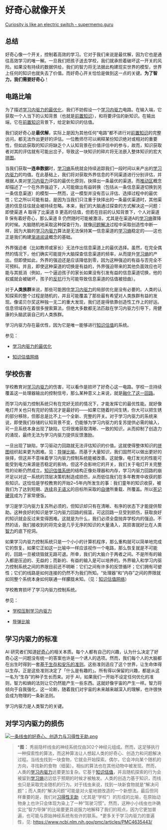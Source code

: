 # 好奇心就像开关

[Curiosity is like an electric switch - supermemo.guru](https://supermemo.guru/wiki/Curiosity_is_like_an_electric_switch)

## 总结

好奇心像一个开关，控制着高效的学习。它对于我们来说是最优解，因为它也是通往高效学习的唯一解。一旦我们把孩子送去学校，我们就承担着破坏这一开关的风险。如果没有持续的数据供给，我们的智力将无法据此构建现实世界的模型，世界上任何的知识也就失去了价值。而好奇心开关恰恰是做到这一点的关键。**为了智力，我们需要好奇心**！

## 电路比喻

为了描述[学习内驱力的最优化](https://supermemo.guru/wiki/Optimality_of_the_learn_drive)，我们不妨假设一个[学习内驱力](https://supermemo.guru/wiki/Learn_drive)电路。在输入端，它获取一个人当下的认知背景（也就是[前置知识](https://supermemo.guru/wiki/Prior_knowledge)），和将要评估的新知识。在输出端，它在[前置知识](https://supermemo.guru/wiki/Prior_knowledge)背景下，给定新知识的估值。

我们说好奇心是**最优解**，实际上是因为其他任何“电路”都不进行对[前置知识](https://supermemo.guru/wiki/Prior_knowledge)的完整访问，都无法作出更好的评估。一位教师尽可以阐释某份知识绝对或相对的重要性，但如此获取的知识将缺乏个人认知背景在价值评估中的参与，故而，知识获取者对其的评估就有可能出岔子，导致这一块知识的碎片将无法嵌入整体知识的宏大[拼图](https://supermemo.guru/wiki/Jigsaw_puzzle)。

当我们获取**一连串数据**时，[学习熵](https://supermemo.guru/wiki/Learntropy)系统就会持续追踪我们一段时间以来产出的[学习内驱力](https://supermemo.guru/wiki/Learn_drive)的均值。在此基础上，我们将对获取外界信息的不同渠道进行分别评估，并根据人类对[学习内驱力](https://supermemo.guru/wiki/Learn_drive)评估的最优化原则，抉择出一条最优的渠道。而[推动区](https://supermemo.guru/wiki/Push_zone)概念却描述了一个在外界强迫下，人可能做出有益转换（包括从一条信息渠道切换到另一条信息渠道）的模型——然而，这一模型并没有否认评估、选择过程中的最优性；它之所以可能有益，是因为当我们只注重于抉择出的一条最优渠道时，其他渠道的信息往往就会被持续忽略。本来，我们的大脑通过探查的方式解决这一问题：即使渠道 A 取得了比渠道 B 更高的估值，但若在目前的认知背景下，个人对渠道 B 保有着好奇心，那么渠道 B 仍然随时可能被激活，尤其是在渠道A的[学习熵](https://supermemo.guru/wiki/Learntropy)骤降的时候。大脑随机地采取这种探查行为，就像[问题解决](https://supermemo.guru/wiki/Problem_solving)过程中采取创造性中断一样，因为大脑的[学习内驱力](https://supermemo.guru/wiki/Learn_drive)算法是无法保持某一信息渠道的[学习熵](https://supermemo.guru/wiki/Learntropy)稳定的——这也正是我们构建[渐进阅读](https://supermemo.guru/wiki/Incremental_reading)概念的基础。

外界强迫者（比如教师或家长）无法作出信息渠道上的最优选择。虽然，在完全偶然的情况下，他们确实可能提升大脑探查信息渠道的频率，从而提升[学习熵](https://supermemo.guru/wiki/Learntropy)的产出。但即使如此，外界的强迫还是应该降低到零，因为这种强迫的有益与否完全不可预料。并且，即使这种渠道的切换是有益的，外界强迫带来的其他负面效应也可能与其抵消（例如，一个逼迫孩子的家长如果没有引发有益的信息渠道切换，他的权威就会被破坏，孩子的[反抗](https://supermemo.guru/wiki/Reactance)行为可能导致信息渠道的估值被扭曲）。

对于**人类族群**来说，那些可能困住[学习内驱力](https://supermemo.guru/wiki/Learn_drive)的局部优化是没有必要的。人类的认知探索的整个过程是随机的，并且可能覆盖了那些最有希望对人类族群有益的发现。像诺贝尔奖这种独一无二的重大发现，我们还是得依靠创造性工作上的好运。信息领域存在着很多搜索算法，但绝大多数都无法匹敌在学习内驱力引导下，用健康的头脑武装自己的人类族群。

学习内驱力存在最优性，因为它是唯一能够进行[知识估值](https://supermemo.guru/wiki/Knowledge_valuation)的系统。

参见：

- [学习内驱力的最优化](https://supermemo.guru/wiki/Optimality_of_the_learn_drive)

- [知识估值网络](https://supermemo.guru/wiki/Knowledge_valuation_network)

## 学校伤害

学校教育对[学习内驱力](https://supermemo.guru/wiki/Learn_drive)的伤害，可以看作是损坏了好奇心这一电路。学校一旦持续覆盖这一处理器输出的控制信号，那么某种意义上来说，就是[融化了这一回路](https://supermemo.guru/wiki/War_of_the_networks)。

而学习内驱力控制系统只有在完好无损的情况下，才能发挥它的最优性能。就好像电灯开关也只有完好的情况才是最好的——如果它随着时间生锈，你大可以把生锈的部分移除，但那总是比不上一个全新、完整的开关。对于学习内驱力的系统来说，即使我们存储的认知背景不变，仍能够为学习内驱力的复苏提供必需的输入，可一旦系统本身出现了缺陷，它将很难获取清晰、一致的知识，从而抑制了创造力的涌现，最终无法为学习内驱力提供反馈激励。

一旦出现了缺陷，学习驱动力回路就无法评估知识的价值。这就使得整体知识的[拼图](https://supermemo.guru/wiki/Jigsaw_puzzle)组织起来更为困难。见：[导弹比喻](https://supermemo.guru/wiki/Missile_metaphor)。而基于大量知识，我们固然可以做出更好的抉择，但这并不意味着学习内驱力控制系统能被改善。这就像，电灯发光的性能可能受到电力来源是否稳定的影响，但这不会影响它的开关，我们关于电灯开关完整性的论断仍然成立。[知识估值系统](https://supermemo.guru/wiki/Knowledge_valuation_system)的结构正像处理器和内存，学习内驱力回路的崩坏足以对这一系统的顶层决策机制造成损伤，从而低估我们在多年教育中收获的那些知识。这恰恰是学校教育的开始2~5年内所发生的事：我们童年的知识收获，被我们为了达到短期、[连续](https://supermemo.guru/wiki/On_the_superiority_of_a_rat_over_a_schooled_human)且[无语义](https://supermemo.guru/wiki/Asemantic_learning)的目标所采取的[自律](https://supermemo.guru/wiki/Self-discipline)所重载、所覆盖。所以[死记硬背](https://supermemo.guru/wiki/Cramming)成为了家常便饭。

学习是学习内驱力复苏所必须的，但知识却只有在清晰、有序的状态下才能提供帮助。这种良好的知识是学习内驱力回路的摇篮，可这回路一旦受到损伤，获取良好的知识就会反过来变得困难。这就是为什么，我们必须全盘抛弃学校内的强迫。不然的话，我们接收到的将完全是几乎无序的知识的大量涌入，其损害就好比在人类[智力](https://supermemo.guru/wiki/Intelligence)的底下挖洞。

如果学习内驱力控制系统只是一个小小的计算机程序，那么重构就可以简单地完成它的恢复。如果它正如这一比喻中一样应该视作一个电路，那么恢复就是不可能的，回路一旦被烧毁就无路可退。所幸，我们的大脑介于两者之间。不是所有的输入都是压迫的、无益的；而新的、有益的输入是可以培养的。外界输入和学习内驱力控制系统之间的界限目前还不明晰：它们之间有许多的反馈循环；它们拥有可塑性；它们的线路是如何连接的仍然不为我们所知。“处理器”和“内存”之间的界限就如同整个系统本身如何联通一样朦胧未知。（见：[知识估值网络](https://supermemo.guru/wiki/Knowledge_valuation_network)）

学校教育损坏了学习内驱力控制系统。

参见：

- [学校压制学习内驱力](https://supermemo.guru/wiki/Schools_suppress_the_learn_drive)

- [导弹比喻](https://supermemo.guru/wiki/Missile_metaphor)

## 学习内驱力的标准

AI 研究者们知道[好奇心](https://supermemo.guru/wiki/Learn_drive)的相关本质。每个人都有自己的兴趣，认为什么决定了好奇心这一问题没有统一的答案也许是一个诱人的选项。然而，我们每个人的大脑都在出生时得到一套[基于生存和安乐的准则](https://supermemo.guru/wiki/Brain's_development_optimization_criteria)。这些准则适应了这个世界，让生命体得以生存。正是这些准则决定了「什么是有趣的」。所有得以保留的兴趣，都是从这一名为“生存”的种子生长而来。对于 AI，如果我们一开始不设定任何优化的准则，智力和熵的法则让它仍然能产生一些东西。这就好像宇宙的产生一样。智力将倾向于自我强化，这一论断，随着我们对宇宙的未来越来越深入的理解，也许很快会成为物理的一条新法则。

学习内驱力是人类智力的关键。

## 对学习内驱力的损伤

[![一条线虫的好奇心、创造力与习得性无助.png](https://supermemo.guru/images/thumb/e/ed/Curiosity%2C_creativity_and_learned_helplessness_in_a_worm.png/500px-Curiosity%2C_creativity_and_learned_helplessness_in_a_worm.png)](https://supermemo.guru/wiki/File:Curiosity,_creativity_and_learned_helplessness_in_a_worm.png)

> ***图：** 秀丽隐杆线虫的神经系统仅由302个神经元组成。然而，这足够执行一种探索性的算法，而这种算法让人想起人类的好奇心、创造力和问题解决过程。当线虫找到一块食物，它就会开始探索。偶尔，它会冲向某个随机的方向，寻找新的食物（细菌）。相似的算法也在其他动物中被发现。然而，人类的[学习内驱力](https://supermemo.guru/wiki/Learn_drive)远要更加复杂。它基于[知识估值](https://supermemo.guru/wiki/Knowledge_valuation)，并且随机探索的行为会被留到[学习熵](https://supermemo.guru/wiki/Learntropy)远远低于预期的时候才被触发。人类的创造力基于知识，而线虫只是采取完全随机的行为。对于线虫来说，找到一块新食物就是“解决问题”；而人类的“解决问题”可能是对火星地貌改造的一个新想法。最后但同样重要的是，我们对[习得性无助](https://supermemo.guru/wiki/Learned_helplessness)（尤其是“学校”）的形成的比喻，在原始动物身上也许只会体现为染上了一种“驾驶习惯”。然而，这种小小线虫也许确实比“智力导弹”的比喻要更具说服力地解释了我们的观点，因为它更加普遍，也可能与原始神经系统有些许的联系。*更多关于学习内驱力的普遍性，见: https://www.ncbi.nlm.nih.gov/pmc/articles/PMC4635443/